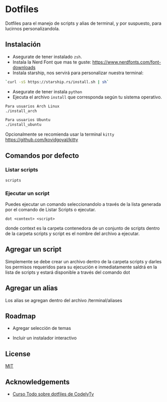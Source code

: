 
# Dotfiles

Dotfiles para el manejo de scripts y alias de terminal, y por suspuesto, para lucirnos personalizandola.



## Instalación

- Asegurate de tener instalado `zsh`.
- Instala la Nerd Font que mas te guste: https://www.nerdfonts.com/font-downloads
- Instala starship, nos servirá para personalizar nuestra terminal: 
```bash
`curl -sS https://starship.rs/install.sh | sh`
```
- Asegurate de tener instala `python`
- Ejecuta el archivo `install` que corresponda según tu sistema operativo.

```bash
Para usuarios Arch Linux
./install_arch 

Para usuarios Ubuntu
./install_ubuntu
```

Opcionalmente se recomienda usar la terminal `kitty` https://github.com/kovidgoyal/kitty


## Comandos por defecto

### Listar scripts
```bash
scripts
```

### Ejecutar un script
Puedes ejecutar un comando seleccionandolo a través de la lista generada por el comando de Listar Scripts o ejecutar.

```
dot <context> <script>
```

donde context es la carpeta contenedora de un conjunto de scripts dentro de la carpeta scripts y script es el nombre del archivo a ejecutar.

## Agregar un script

Simplemente se debe crear un archivo dentro de la carpeta scripts y darles los permisos requeridos para su ejecución e inmediatamente saldrá en la lista de scripts y estará disponible a través del comando dot

## Agregar un alias

Los alias se agregan dentro del archivo /terminal/aliases


## Roadmap

- Agregar selección de temas

- Incluir un instalador interactivo


## License

[MIT](https://choosealicense.com/licenses/mit/)


## Acknowledgements

 - [Curso Todo sobre dotfiles de CodelyTv](https://pro.codely.com/library/todo-sobre-los-dotfiles-54672/137187/about/)
